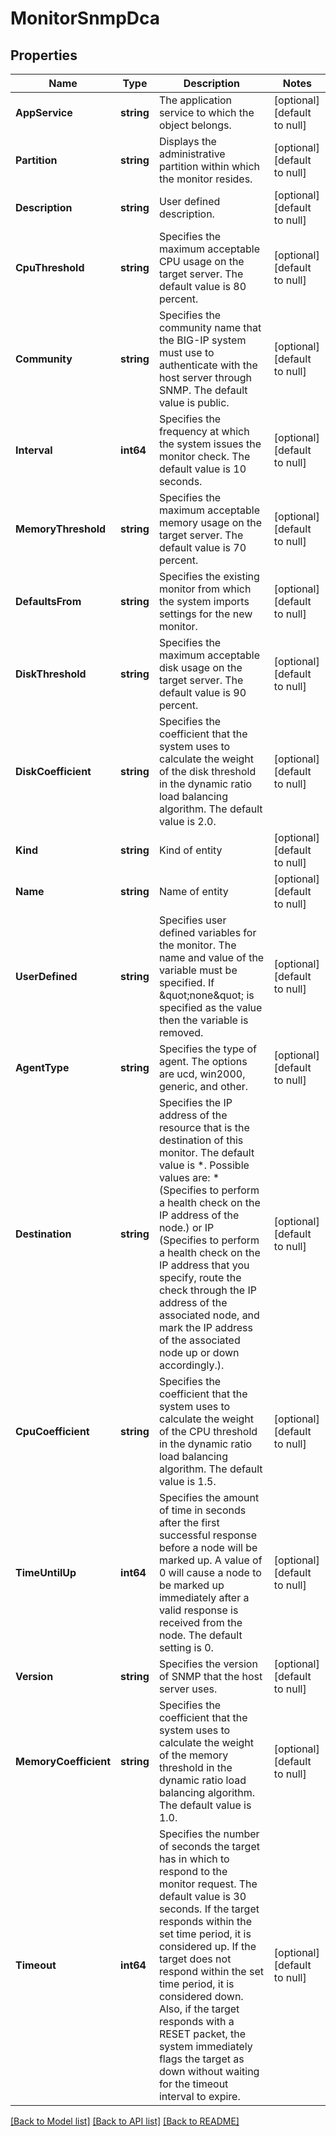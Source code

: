 # MonitorSnmpDca

## Properties
Name | Type | Description | Notes
------------ | ------------- | ------------- | -------------
**AppService** | **string** | The application service to which the object belongs. | [optional] [default to null]
**Partition** | **string** | Displays the administrative partition within which the monitor resides. | [optional] [default to null]
**Description** | **string** | User defined description. | [optional] [default to null]
**CpuThreshold** | **string** | Specifies the maximum acceptable CPU usage on the target server. The default value is 80 percent. | [optional] [default to null]
**Community** | **string** | Specifies the community name that the BIG-IP system must use to authenticate with the host server through SNMP. The default value is public. | [optional] [default to null]
**Interval** | **int64** | Specifies the frequency at which the system issues the monitor check. The default value is 10 seconds. | [optional] [default to null]
**MemoryThreshold** | **string** | Specifies the maximum acceptable memory usage on the target server. The default value is 70 percent. | [optional] [default to null]
**DefaultsFrom** | **string** | Specifies the existing monitor from which the system imports settings for the new monitor. | [optional] [default to null]
**DiskThreshold** | **string** | Specifies the maximum acceptable disk usage on the target server. The default value is 90 percent. | [optional] [default to null]
**DiskCoefficient** | **string** | Specifies the coefficient that the system uses to calculate the weight of the disk threshold in the dynamic ratio load balancing algorithm. The default value is 2.0. | [optional] [default to null]
**Kind** | **string** | Kind of entity | [optional] [default to null]
**Name** | **string** | Name of entity | [optional] [default to null]
**UserDefined** | **string** | Specifies user defined variables for the monitor. The name and value of the variable must be specified. If \&quot;none\&quot; is specified as the value then the variable is removed. | [optional] [default to null]
**AgentType** | **string** | Specifies the type of agent. The options are ucd, win2000, generic, and other. | [optional] [default to null]
**Destination** | **string** | Specifies the IP address of the resource that is the destination of this monitor. The default value is *. Possible values are: * (Specifies to perform a health check on the IP address of the node.) or   IP  (Specifies to perform a health check on the IP address that you specify, route the check through the IP address of the associated node, and mark the IP address of the associated node up or down accordingly.). | [optional] [default to null]
**CpuCoefficient** | **string** | Specifies the coefficient that the system uses to calculate the weight of the CPU threshold in the dynamic ratio load balancing algorithm. The default value is 1.5. | [optional] [default to null]
**TimeUntilUp** | **int64** | Specifies the amount of time in seconds after the first successful response before a node will be marked up.  A value of 0 will cause a node to be marked up immediately after a valid  response is received from the node. The default setting is 0. | [optional] [default to null]
**Version** | **string** | Specifies the version of SNMP that the host server uses. | [optional] [default to null]
**MemoryCoefficient** | **string** | Specifies the coefficient that the system uses to calculate the weight of the memory threshold in the dynamic ratio load balancing algorithm. The default value is 1.0. | [optional] [default to null]
**Timeout** | **int64** | Specifies the number of seconds the target has in which to respond to the monitor request. The default value is 30 seconds. If the target responds within the set time period, it is considered up. If the target does not respond within the set time period, it is considered down. Also, if the target responds with a RESET packet, the system immediately flags the target as down without waiting for the timeout interval to expire. | [optional] [default to null]

[[Back to Model list]](../README.md#documentation-for-models) [[Back to API list]](../README.md#documentation-for-api-endpoints) [[Back to README]](../README.md)


